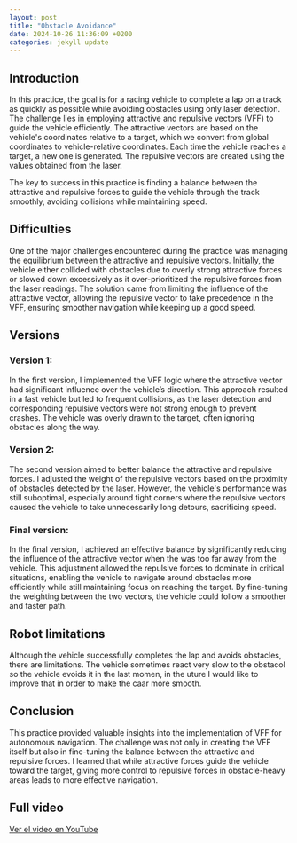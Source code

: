```yaml
---
layout: post
title: "Obstacle Avoidance"
date: 2024-10-26 11:36:09 +0200
categories: jekyll update
---
```


## Introduction

In this practice, the goal is for a racing vehicle to complete a lap on a track as quickly as possible while avoiding obstacles using only laser detection. The challenge lies in employing attractive and repulsive vectors (VFF) to guide the vehicle efficiently. The attractive vectors are based on the vehicle's coordinates relative to a target, which we convert from global coordinates to vehicle-relative coordinates. Each time the vehicle reaches a target, a new one is generated. The repulsive vectors are created using the values obtained from the laser.

The key to success in this practice is finding a balance between the attractive and repulsive forces to guide the vehicle through the track smoothly, avoiding collisions while maintaining speed.

## Difficulties

One of the major challenges encountered during the practice was managing the equilibrium between the attractive and repulsive vectors. Initially, the vehicle either collided with obstacles due to overly strong attractive forces or slowed down excessively as it over-prioritized the repulsive forces from the laser readings. The solution came from limiting the influence of the attractive vector, allowing the repulsive vector to take precedence in the VFF, ensuring smoother navigation while keeping up a good speed.

## Versions

### Version 1:

In the first version, I implemented the VFF logic where the attractive vector had significant influence over the vehicle’s direction. This approach resulted in a fast vehicle but led to frequent collisions, as the laser detection and corresponding repulsive vectors were not strong enough to prevent crashes. The vehicle was overly drawn to the target, often ignoring obstacles along the way.

### Version 2:

The second version aimed to better balance the attractive and repulsive forces. I adjusted the weight of the repulsive vectors based on the proximity of obstacles detected by the laser. However, the vehicle's performance was still suboptimal, especially around tight corners where the repulsive vectors caused the vehicle to take unnecessarily long detours, sacrificing speed.

### Final version:

In the final version, I achieved an effective balance by significantly reducing the influence of the attractive vector when the was too far away from the vehicle. This adjustment allowed the repulsive forces to dominate in critical situations, enabling the vehicle to navigate around obstacles more efficiently while still maintaining focus on reaching the target. By fine-tuning the weighting between the two vectors, the vehicle could follow a smoother and faster path.

## Robot limitations

Although the vehicle successfully completes the lap and avoids obstacles, there are limitations. The vehicle sometimes react very slow to the obstacol so the vehicle evoids it in the last momen, in the uture I would like to improve that in order to make the caar more smooth.

## Conclusion

This practice provided valuable insights into the implementation of VFF for autonomous navigation. The challenge was not only in creating the VFF itself but also in fine-tuning the balance between the attractive and repulsive forces. I learned that while attractive forces guide the vehicle toward the target, giving more control to repulsive forces in obstacle-heavy areas leads to more effective navigation.

## Full video

[Ver el video en YouTube](https://youtu.be/Cj8m2f0LExA?si=TpSygMjXOdOjhkyV)
